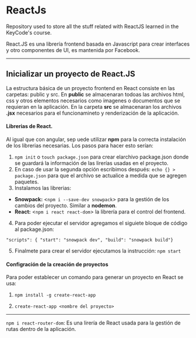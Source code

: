 # ReactJs
Repository used to store all the stuff related with ReactJS learned in the KeyCode's course.

React.JS es una librería frontend basada en Javascript para crear interfaces y otro componentes de UI, es mantenida por Facebook.
___

## Inicializar un proyecto de React.JS
La estructura básica de un proyecto frontend en React consiste en las carpetas: public y src. En __public__ se almacenaran todoas las archivos html, css y otros elementos necesarios como imagenes o documentos que se requieran en la aplicación. En la carpeta __src__ se almacenaran los archivos __.jsx__ necesarios para el funcionamineto y renderización de la aplicación.

#### Librerias de React.
Al igual que con angular, sep uede utilizar __npm__ para la correcta instalación de los librerias necesarias. Los pasos para hacer esto serían:
1. `npm init` o `touch package.json` para crear elarchivo package.json donde se guardará la información de las lirerías usadas en el proyecto.
2. En caso de usar la segunda opción escribimos después: `echo {} > package.json` para que el archivo se actualice a medida que se agregen paquetes.
3. Instalamos las librerias:
* __Snowpack:__ <`npm i --save-dev snowpack`> para la gestión de los cambios del proyecto. Similar a __nodemon__.
* __React:__ <`npm i react react-dom`> la librería para el control del frontend.
4. Para poder ejecutar el servidor agregamos el siguiete bloque de código al package.json:

`"scripts": { "start": "snowpack dev", "build": "snowpack build"}`

5. Finalmete para crear el servidor ejecutamos la instrucción: `npm start`

#### Configración de la creación de proyectos
Para poder establecer un comando para generar un proyecto en React se usa:

1. `npm install -g create-react-app`

2. `create-react-app <nombre del proyecto>`

___
`npm i react-router-dom`: Es una lirería de React usada para la gestión de rutas dentro de la aplicación.
